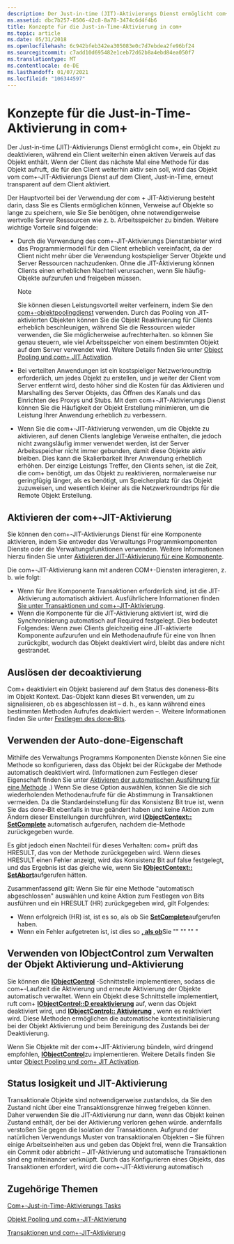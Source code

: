 ```yaml
---
description: Der Just-in-time (JIT)-Aktivierungs Dienst ermöglicht com+, ein Objekt zu deaktivieren, während ein Client weiterhin einen aktiven Verweis auf das Objekt enthält.
ms.assetid: dbc7b257-8506-42c8-8a78-3474c6d4f4b6
title: Konzepte für die Just-in-Time-Aktivierung in com+
ms.topic: article
ms.date: 05/31/2018
ms.openlocfilehash: 6c942bfeb342ea305083e0c7d7ebdea2fe96bf24
ms.sourcegitcommit: c7add10d695482e1ceb72d62b8a4ebd84ea050f7
ms.translationtype: MT
ms.contentlocale: de-DE
ms.lasthandoff: 01/07/2021
ms.locfileid: "106344597"
---
```

# <a name="com-just-in-time-activation-concepts"></a>Konzepte für die Just-in-Time-Aktivierung in com+

Der Just-in-time (JIT)-Aktivierungs Dienst ermöglicht com+, ein Objekt zu deaktivieren, während ein Client weiterhin einen aktiven Verweis auf das Objekt enthält. Wenn der Client das nächste Mal eine Methode für das Objekt aufruft, die für den Client weiterhin aktiv sein soll, wird das Objekt vom com+-JIT-Aktivierungs Dienst auf dem Client, Just-in-Time, erneut transparent auf dem Client aktiviert.

Der Hauptvorteil bei der Verwendung der com + JIT-Aktivierung besteht darin, dass Sie es Clients ermöglichen können, Verweise auf Objekte so lange zu speichern, wie Sie Sie benötigen, ohne notwendigerweise wertvolle Server Ressourcen wie z. b. Arbeitsspeicher zu binden. Weitere wichtige Vorteile sind folgende:

-   Durch die Verwendung des com+-JIT-Aktivierungs Dienstanbieter wird das Programmiermodell für den Client erheblich vereinfacht, da der Client nicht mehr über die Verwendung kostspieliger Server Objekte und Server Ressourcen nachzudenken. Ohne die JIT-Aktivierung können Clients einen erheblichen Nachteil verursachen, wenn Sie häufig-Objekte aufzurufen und freigeben müssen.
    > [!Note]  
    > Sie können diesen Leistungsvorteil weiter verfeinern, indem Sie den [com+-objektpoolingdienst](com--object-pooling.md) verwenden. Durch das Pooling von JIT-aktivierten Objekten können Sie die Objekt Reaktivierung für Clients erheblich beschleunigen, während Sie die Ressourcen wieder verwenden, die Sie möglicherweise aufrechterhalten. so können Sie genau steuern, wie viel Arbeitsspeicher von einem bestimmten Objekt auf dem Server verwendet wird. Weitere Details finden Sie unter [Object Pooling und com+ JIT Activation](object-pooling-and-com--jit-activation.md).

     

-   Bei verteilten Anwendungen ist ein kostspieliger Netzwerkroundtrip erforderlich, um jedes Objekt zu erstellen, und je weiter der Client vom Server entfernt wird, desto höher sind die Kosten für das Aktivieren und Marshalling des Server Objekts, das Öffnen des Kanals und das Einrichten des Proxys und Stubs. Mit dem com+-JIT-Aktivierungs Dienst können Sie die Häufigkeit der Objekt Erstellung minimieren, um die Leistung Ihrer Anwendung erheblich zu verbessern.
-   Wenn Sie die com+-JIT-Aktivierung verwenden, um die Objekte zu aktivieren, auf denen Clients langlebige Verweise enthalten, die jedoch nicht zwangsläufig immer verwendet werden, ist der Server Arbeitsspeicher nicht immer gebunden, damit diese Objekte aktiv bleiben. Dies kann die Skalierbarkeit Ihrer Anwendung erheblich erhöhen. Der einzige Leistungs Treffer, den Clients sehen, ist die Zeit, die com+ benötigt, um das Objekt zu reaktivieren, normalerweise nur geringfügig länger, als es benötigt, um Speicherplatz für das Objekt zuzuweisen, und wesentlich kleiner als die Netzwerkroundtrips für die Remote Objekt Erstellung.

## <a name="enabling-com-jit-activation"></a>Aktivieren der com+-JIT-Aktivierung

Sie können den com+-JIT-Aktivierungs Dienst für eine Komponente aktivieren, indem Sie entweder das Verwaltungs Programmkomponenten Dienste oder die Verwaltungsfunktionen verwenden. Weitere Informationen hierzu finden Sie unter [Aktivieren der JIT-Aktivierung für eine Komponente](enabling-jit-activation-for-a-component.md).

Die com+-JIT-Aktivierung kann mit anderen COM+-Diensten interagieren, z. b. wie folgt:

-   Wenn für Ihre Komponente Transaktionen erforderlich sind, ist die JIT-Aktivierung automatisch aktiviert. Ausführlichere Informationen finden [Sie unter Transaktionen und com+-JIT-Aktivierung](transactions-and-com--jit-activation.md).
-   Wenn die Komponente für die JIT-Aktivierung aktiviert ist, wird die Synchronisierung automatisch auf Required festgelegt. Dies bedeutet Folgendes: Wenn zwei Clients gleichzeitig eine JIT-aktivierte Komponente aufzurufen und ein Methodenaufrufe für eine von Ihnen zurückgibt, wodurch das Objekt deaktiviert wird, bleibt das andere nicht gestrandet.

## <a name="how-deactivation-is-triggered"></a>Auslösen der decoaktivierung

Com+ deaktiviert ein Objekt basierend auf dem Status des doneness-Bits im Objekt Kontext. Das-Objekt kann dieses Bit verwenden, um zu signalisieren, ob es abgeschlossen ist – d. h., es kann während eines bestimmten Methoden Aufrufes deaktiviert werden –. Weitere Informationen finden Sie unter [Festlegen des done-Bits](setting-the-done-bit.md).

## <a name="using-the-auto-done-property"></a>Verwenden der Auto-done-Eigenschaft

Mithilfe des Verwaltungs Programms Komponenten Dienste können Sie eine Methode so konfigurieren, dass das Objekt bei der Rückgabe der Methode automatisch deaktiviert wird. (Informationen zum Festlegen dieser Eigenschaft finden Sie unter [Aktivieren der automatischen Ausführung für eine Methode](enabling-auto-done-for-a-method.md) .) Wenn Sie diese Option auswählen, können Sie die sich wiederholenden Methodenaufrufe für die Abstimmung in Transaktionen vermeiden. Da die Standardeinstellung für das Konsistenz Bit true ist, wenn Sie das done-Bit ebenfalls in true geändert haben und keine Aktion zum Ändern dieser Einstellungen durchführen, wird [**IObjectContext:: SetComplete**](/windows/desktop/api/ComSvcs/nf-comsvcs-iobjectcontext-setcomplete) automatisch aufgerufen, nachdem die-Methode zurückgegeben wurde.

Es gibt jedoch einen Nachteil für dieses Verhalten: com+ prüft das HRESULT, das von der Methode zurückgegeben wird. Wenn dieses HRESULT einen Fehler anzeigt, wird das Konsistenz Bit auf false festgelegt, und das Ergebnis ist das gleiche wie, wenn Sie [**IObjectContext:: SetAbort**](/windows/desktop/api/ComSvcs/nf-comsvcs-iobjectcontext-setabort)aufgerufen hätten.

Zusammenfassend gilt: Wenn Sie für eine Methode "automatisch abgeschlossen" auswählen und keine Aktion zum Festlegen von Bits ausführen und ein HRESULT (HR) zurückgegeben wird, gilt Folgendes:

-   Wenn erfolgreich (HR) ist, ist es so, als ob Sie [**SetComplete**](/windows/desktop/api/ComSvcs/nf-comsvcs-iobjectcontext-setcomplete)aufgerufen haben.
-   Wenn ein Fehler aufgetreten ist, ist dies so [**, als ob**](/windows/desktop/api/ComSvcs/nf-comsvcs-iobjectcontext-setabort)Sie "" "" "" "

## <a name="using-iobjectcontrol-to-manage-object-activation-and-deactivation"></a>Verwenden von IObjectControl zum Verwalten der Objekt Aktivierung und-Aktivierung

Sie können die [**IObjectControl**](/windows/desktop/api/ComSvcs/nn-comsvcs-iobjectcontrol) -Schnittstelle implementieren, sodass die com+-Laufzeit die Aktivierung und erneute Aktivierung der Objekte automatisch verwaltet. Wenn ein Objekt diese Schnittstelle implementiert, ruft com+ [**IObjectControl::D ereaktivierung**](/windows/desktop/api/ComSvcs/nf-comsvcs-iobjectcontrol-deactivate) auf, wenn das Objekt deaktiviert wird, und [**IObjectControl:: Aktivierung**](/windows/desktop/api/ComSvcs/nf-comsvcs-iobjectcontrol-activate) , wenn es reaktiviert wird. Diese Methoden ermöglichen die automatische kontextinitialisierung bei der Objekt Aktivierung und beim Bereinigung des Zustands bei der Deaktivierung.

Wenn Sie Objekte mit der com+-JIT-Aktivierung bündeln, wird dringend empfohlen, [**IObjectControl**](/windows/desktop/api/ComSvcs/nn-comsvcs-iobjectcontrol)zu implementieren. Weitere Details finden Sie unter [Object Pooling und com+ JIT Activation](object-pooling-and-com--jit-activation.md).

## <a name="statelessness-and-jit-activation"></a>Status losigkeit und JIT-Aktivierung

Transaktionale Objekte sind notwendigerweise zustandslos, da Sie den Zustand nicht über eine Transaktionsgrenze hinweg freigeben können. Daher verwenden Sie die JIT-Aktivierung nur dann, wenn das Objekt keinen Zustand enthält, der bei der Aktivierung verloren gehen würde. andernfalls verstoßen Sie gegen die Isolation der Transaktionen. Aufgrund der natürlichen Verwendungs Muster von transaktionalen Objekten – Sie führen einige Arbeitseinheiten aus und geben das Objekt frei, wenn die Transaktion ein Commit oder abbricht – JIT-Aktivierung und automatische Transaktionen sind eng miteinander verknüpft. Durch das Konfigurieren eines Objekts, das Transaktionen erfordert, wird die com+-JIT-Aktivierung automatisch

## <a name="related-topics"></a>Zugehörige Themen

<dl> <dt>

[Com+-Just-in-Time-Aktivierungs Tasks](com--just-in-time-activation-tasks.md)
</dt> <dt>

[Objekt Pooling und com+-JIT-Aktivierung](object-pooling-and-com--jit-activation.md)
</dt> <dt>

[Transaktionen und com+-JIT-Aktivierung](transactions-and-com--jit-activation.md)
</dt> </dl>

 

 



